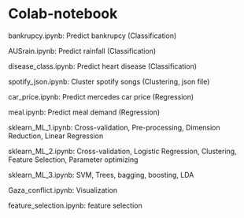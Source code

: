 # Colab-notebook

bankrupcy.ipynb: Predict bankrupcy (Classification)

AUSrain.ipynb: Predict rainfall (Classification)

disease_class.ipynb: Predict heart disease (Classification)

spotify_json.ipynb: Cluster spotify songs (Clustering, json file)

car_price.ipynb: Predict mercedes car price (Regression)

meal.ipynb: Predict meal demand (Regression)

sklearn_ML_1.ipynb: Cross-validation, Pre-processing, Dimension Reduction, Linear Regression

sklearn_ML_2.ipynb: Cross-validation, Logistic Regression, Clustering, Feature Selection, Parameter optimizing

sklearn_ML_3.ipynb: SVM, Trees, bagging, boosting, LDA

Gaza_conflict.ipynb: Visualization

feature_selection.ipynb: feature selection
